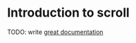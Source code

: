 # Introduction to scroll

TODO: write [great documentation](http://jacobian.org/writing/what-to-write/)
